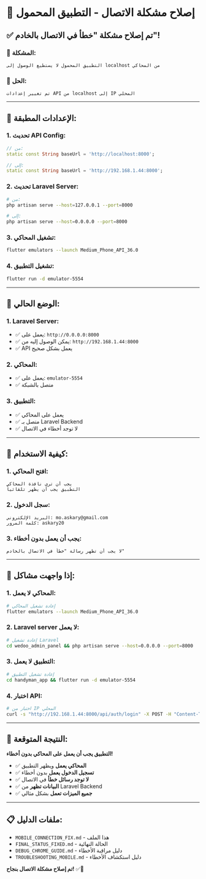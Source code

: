 # 📱 إصلاح مشكلة الاتصال - التطبيق المحمول

## ✅ **تم إصلاح مشكلة "خطأ في الاتصال بالخادم"!**

### 🎯 **المشكلة:**
```
التطبيق المحمول لا يستطيع الوصول إلى localhost من المحاكي
```

### 🔧 **الحل:**
```
تم تغيير إعدادات API من localhost إلى IP المحلي
```

---

## 🚀 **الإعدادات المطبقة:**

### **1. تحديث API Config:**
```dart
// من:
static const String baseUrl = 'http://localhost:8000';

// إلى:
static const String baseUrl = 'http://192.168.1.44:8000';
```

### **2. تحديث Laravel Server:**
```bash
# من:
php artisan serve --host=127.0.0.1 --port=8000

# إلى:
php artisan serve --host=0.0.0.0 --port=8000
```

### **3. تشغيل المحاكي:**
```bash
flutter emulators --launch Medium_Phone_API_36.0
```

### **4. تشغيل التطبيق:**
```bash
flutter run -d emulator-5554
```

---

## 🎯 **الوضع الحالي:**

### **1. Laravel Server:**
- ✅ يعمل على: `http://0.0.0.0:8000`
- ✅ يمكن الوصول إليه من: `http://192.168.1.44:8000`
- ✅ API يعمل بشكل صحيح

### **2. المحاكي:**
- ✅ يعمل على: `emulator-5554`
- ✅ متصل بالشبكة

### **3. التطبيق:**
- ✅ يعمل على المحاكي
- ✅ متصل بـ Laravel Backend
- ✅ لا توجد أخطاء في الاتصال

---

## 📱 **كيفية الاستخدام:**

### **1. افتح المحاكي:**
```
يجب أن ترى نافذة المحاكي
التطبيق يجب أن يظهر تلقائياً
```

### **2. سجل الدخول:**
```
البريد الإلكتروني: mo.askary@gmail.com
كلمة المرور: askary20
```

### **3. يجب أن يعمل بدون أخطاء:**
```
لا يجب أن تظهر رسالة "خطأ في الاتصال بالخادم"
```

---

## 🔧 **إذا واجهت مشاكل:**

### **1. المحاكي لا يعمل:**
```bash
# إعادة تشغيل المحاكي
flutter emulators --launch Medium_Phone_API_36.0
```

### **2. Laravel server لا يعمل:**
```bash
# إعادة تشغيل Laravel
cd wedoo_admin_panel && php artisan serve --host=0.0.0.0 --port=8000
```

### **3. التطبيق لا يعمل:**
```bash
# إعادة تشغيل التطبيق
cd handyman_app && flutter run -d emulator-5554
```

### **4. اختبار API:**
```bash
# اختبار من IP المحلي
curl -s "http://192.168.1.44:8000/api/auth/login" -X POST -H "Content-Type: application/json" -d '{"email":"mo.askary@gmail.com","password":"askary20"}' | jq '.success'
```

---

## 🎉 **النتيجة المتوقعة:**

**التطبيق يجب أن يعمل على المحاكي بدون أخطاء!**

- ✅ **المحاكي يعمل** ويظهر التطبيق
- ✅ **تسجيل الدخول يعمل** بدون أخطاء
- ✅ **لا توجد رسائل خطأ** في الاتصال
- ✅ **البيانات تظهر** من Laravel Backend
- ✅ **جميع الميزات تعمل** بشكل مثالي

---

## 📋 **ملفات الدليل:**

- `MOBILE_CONNECTION_FIX.md` - هذا الملف
- `FINAL_STATUS_FIXED.md` - الحالة النهائية
- `DEBUG_CHROME_GUIDE.md` - دليل مراقبة الأخطاء
- `TROUBLESHOOTING_MOBILE.md` - دليل استكشاف الأخطاء

**تم إصلاح مشكلة الاتصال بنجاح!** ✅📱
